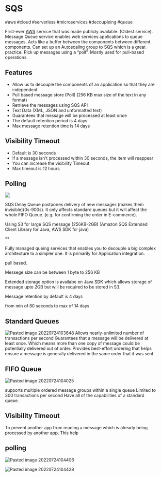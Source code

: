 # SQS
#aws #cloud #serverless #microservices  #decoupleing #queue

First-ever [AWS](AWS/AWS.md) service that was made publicly available. (Oldest service). 
Message Queue service enables web services applications to queue messages.
Acts like a buffer between the components between different components.
Can set up an Autoscaling group to SQS which is a great practice.
Pick up messages using a “poll”.
Mostly used for pull-based operations.


## Features
-   Allow us to decouple the components of an application so that they are independent
-   Pull based message store (Poll) (256 KB max size of the text in any format)
-   Retrieve the messages using SQS API
-   Text Data (XML, JSON and unformatted text)
-   Guarantees that message will be processed at least once
-   The default retention period is 4 days
-   Max message retention time is 14 days


## Visibility Timeout
-   Default is 30 seconds
-   If a message isn't processed within 30 seconds, the item will reappear
-   You can increase the visibility Timeout.    
-   Max timeout is 12 hours    

  

## Polling  
![](https://lh3.googleusercontent.com/kX3LN5a7jK4UmacSq5znYiNFZuQL8dXL4uz-QOqbGQ_UR_aUdyJ3WCAm3NDREirE23EQX7IrfiTQWRzDBKjCvALs7qcJpaqMdEjaOKreRbHWKxe2Q8H54O4qlwSczdLOqCMbl1eYSFWGJCEUcr_Kag)


SQS Delay Queue postpones delivery of new messages (makes them invisible)(0s-900s). It only affects standard queues but it will affect the whole FIFO Queue. (e.g. for confirming the order in E-commerce).

  

Using S3 for large SQS message (256KB-2GB) (Amazon SQS Extended Client Library for Java, AWS SDK for java)

**

Fully managed queing services that enables you to decouple a big complex architecture to a simpler one. It is primarily for Application integration.

pull based.

Messege size can be between 1 byte to 256 KB

Extended storage option is availabe on Java SDK which allows storage of message upto 2GB but will be required to be stored in S3.

Message retention by default is 4 days

from min of 60 seconds to max of 14 days


## Standard Queues
![Pasted image 20220724103848](AWS/--%20Application%20Integration%20--/Pasted%20image%2020220724103848.png)
Allows nearly-unlimited number of transactions per second
Guarantees that a message will be delivered at least once.
Which means more than one copy of message could be potentially delivered out of order.
Provides best-effort ordering that helps ensure a message is generally delivered in the same order that it was sent.


## FIFO Queue
![Pasted image 20220724104025](AWS/--%20Application%20Integration%20--/Pasted%20image%2020220724104025.png)

supports multiple ordered message groups within a single queue
Limited to 300 transactions per second
Have all of the capabilities of a standard queue.

## Visibility Timeout
To prevent another app from reading a message which is already being processed by another app. This help


## polling
![Pasted image 20220724104406](AWS/--%20Application%20Integration%20--/Pasted%20image%2020220724104406.png)



![Pasted image 20220724104428](AWS/--%20Application%20Integration%20--/Pasted%20image%2020220724104428.png)